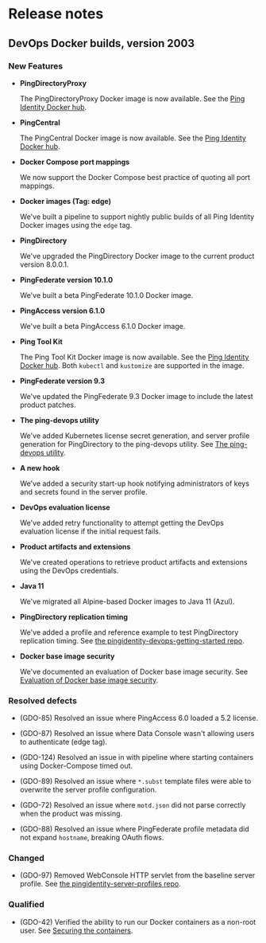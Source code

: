 # Release notes
## DevOps Docker builds, version 2003

### New Features

- **PingDirectoryProxy**

  The PingDirectoryProxy Docker image is now available. See the [Ping Identity Docker hub](https://hub.docker.com/r/pingidentity/pingdirectoryproxy).
  
- **PingCentral**

  The PingCentral Docker image is now available. See the [Ping Identity Docker hub](https://hub.docker.com/r/pingidentity/pingcentral).
  
- **Docker Compose port mappings**

  We now support the Docker Compose best practice of quoting all port mappings.
  
- **Docker images (Tag: edge)**

  We've built a pipeline to support nightly public builds of all Ping Identity Docker images using the `edge` tag.
  
- **PingDirectory**

  We've upgraded the PingDirectory Docker image to the current product version 8.0.0.1.
  
- **PingFederate version 10.1.0**

  We've built a beta PingFederate 10.1.0 Docker image.
  
- **PingAccess version 6.1.0**

  We've built a beta PingAccess 6.1.0 Docker image.
  
- **Ping Tool Kit**

  The Ping Tool Kit Docker image is now available. See the [Ping Identity Docker hub](https://hub.docker.com/r/pingidentity/pingtoolkit). Both `kubectl` and `kustomize` are supported in the image.
  
- **PingFederate version 9.3**

  We've updated the PingFederate 9.3 Docker image to include the latest product patches.
  
- **The ping-devops utility**

  We've added Kubernetes license secret generation, and server profile generation for PingDirectory  to the ping-devops utility. See [The ping-devops utility](https://pingidentity-devops.gitbook.io/devops/devopsutils/pingdevopsutil).
  
- **A new hook**

  We've added a security start-up hook notifying administrators of keys and secrets found in the server profile.
  
- **DevOps evaluation license**

  We've added retry functionality to attempt getting the DevOps evaluation license if the initial request fails.
  
- **Product artifacts and extensions**

  We've created operations to retrieve product artifacts and extensions using the DevOps credentials.
  
- **Java 11**

  We've migrated all Alpine-based Docker images to Java 11 (Azul).
  
- **PingDirectory replication timing**

  We've added a profile and reference example to test PingDirectory replication timing. See [the pingidentity-devops-getting-started repo](https://github.com/pingidentity/pingidentity-devops-getting-started/tree/master/20-kubernetes/11-pingdirectory-replication-timing).
  
- **Docker base image security**

  We've documented an evaluation of Docker base image security. See [Evaluation of Docker base image security](https://pingidentity-devops.gitbook.io/devops/config/dockerimagesecurity).

### Resolved defects

- (GDO-85) Resolved an issue where PingAccess 6.0 loaded a 5.2 license.
  
- (GDO-87) Resolved an issue where Data Console wasn't allowing users to authenticate (edge tag).
  
- (GDO-124) Resolved an issue in with pipeline where starting containers using Docker-Compose timed out.
  
- (GDO-89) Resolved an issue where `*.subst` template files were able to overwrite the server profile configuration.
  
- (GDO-72) Resolved an issue where `motd.json` did not parse correctly when the product was missing.
  
- (GDO-88) Resolved an issue where PingFederate profile metadata did not expand `hostname`, breaking OAuth flows.
  
### Changed

- (GDO-97) Removed WebConsole HTTP servlet from the baseline server profile. See [the pingidentity-server-profiles repo](https://github.com/pingidentity/pingidentity-server-profiles/tree/master/baseline).

### Qualified

- (GDO-42) Verified the ability to run our Docker containers as a non-root user. See [Securing the containers](https://pingidentity-devops.gitbook.io/devops/config/securecontainers).
